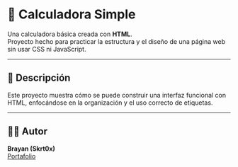 # 🧮 Calculadora Simple

Una calculadora básica creada con **HTML**.  
Proyecto hecho para practicar la estructura y el diseño de una página web sin usar CSS ni JavaScript.

---

## 📘 Descripción

Este proyecto muestra cómo se puede construir una interfaz funcional con HTML, enfocándose en la organización y el uso correcto de etiquetas.

---

## 🧑‍💻 Autor

**Brayan (Skrt0x)**  
[Portafolio](https://github.com/Skrt0x/Skrt0x-portafolio)
